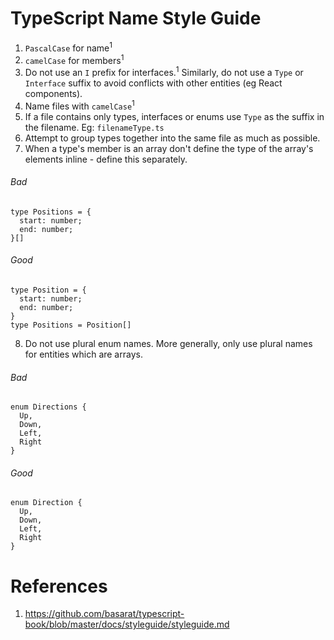 # TypeScript Name Style Guide

1. `PascalCase` for name<sup>1</sup>
2. `camelCase` for members<sup>1</sup>
3. Do not use an `I` prefix for interfaces.<sup>1</sup> Similarly, do not use a `Type` or `Interface` suffix to avoid conflicts with other entities (eg React components).
4. Name files with `camelCase`<sup>1</sup>
5. If a file contains only types, interfaces or enums use `Type` as the suffix in the filename. Eg: `filenameType.ts`
6. Attempt to group types together into the same file as much as possible.
7. When a type's member is an array don't define the type of the array's elements inline - define this separately.

###### Bad

```
type Positions = {
  start: number;
  end: number;
}[]
```

###### Good

```
type Position = {
  start: number;
  end: number;
}
type Positions = Position[]
```

8. Do not use plural enum names. More generally, only use plural names for entities which are arrays.

###### Bad

```
enum Directions {
  Up,
  Down,
  Left,
  Right
}
```

###### Good

```
enum Direction {
  Up,
  Down,
  Left,
  Right
}
```

# References

1. https://github.com/basarat/typescript-book/blob/master/docs/styleguide/styleguide.md
